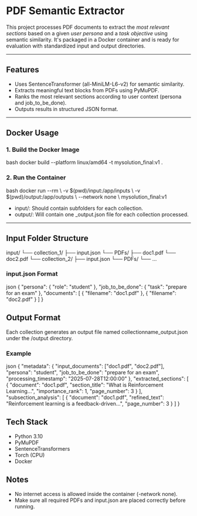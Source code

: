 # PDF Semantic Extractor

This project processes PDF documents to extract the *most relevant sections* based on a given *user persona* and a *task objective* using semantic similarity. It's packaged in a Docker container and is ready for evaluation with standardized input and output directories.

---

## Features

- Uses SentenceTransformer (all-MiniLM-L6-v2) for semantic similarity.
- Extracts meaningful text blocks from PDFs using PyMuPDF.
- Ranks the most relevant sections according to user context (persona and job_to_be_done).
- Outputs results in structured JSON format.

---

## Docker Usage

### 1. Build the Docker Image

bash
docker build --platform linux/amd64 -t mysolution_final:v1 .


### 2. Run the Container

bash
docker run --rm \\
  -v $(pwd)/input:/app/inputs \\
  -v $(pwd)/output:/app/outputs \\
  --network none \\
  mysolution_final:v1



- input/: Should contain subfolders for each collection.
- output/: Will contain one _output.json file for each collection processed.

---

## Input Folder Structure


input/
└── collection_1/
    ├── input.json
    └── PDFs/
        ├── doc1.pdf
        └── doc2.pdf
└── collection_2/
    ├── input.json
    └── PDFs/
        └── ...



### input.json Format

json
{
  "persona": { "role": "student" },
  "job_to_be_done": { "task": "prepare for an exam" },
  "documents": [
    { "filename": "doc1.pdf" },
    { "filename": "doc2.pdf" }
  ]
}



## Output Format

Each collection generates an output file named collectionname_output.json under the /output directory.

### Example

json
{
  "metadata": {
    "input_documents": ["doc1.pdf", "doc2.pdf"],
    "persona": "student",
    "job_to_be_done": "prepare for an exam",
    "processing_timestamp": "2025-07-28T12:00:00"
  },
  "extracted_sections": [
    {
      "document": "doc1.pdf",
      "section_title": "What is Reinforcement Learning...",
      "importance_rank": 1,
      "page_number": 3
    }
  ],
  "subsection_analysis": [
    {
      "document": "doc1.pdf",
      "refined_text": "Reinforcement learning is a feedback-driven...",
      "page_number": 3
    }
  ]
}



## Tech Stack

- Python 3.10
- PyMuPDF
- SentenceTransformers
- Torch (CPU)
- Docker

## Notes

- No internet access is allowed inside the container (-network none).
- Make sure all required PDFs and input.json are placed correctly before running.